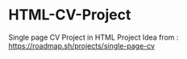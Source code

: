 # HTML-CV-Project
Single page CV Project in HTML 
Project Idea from :
https://roadmap.sh/projects/single-page-cv
